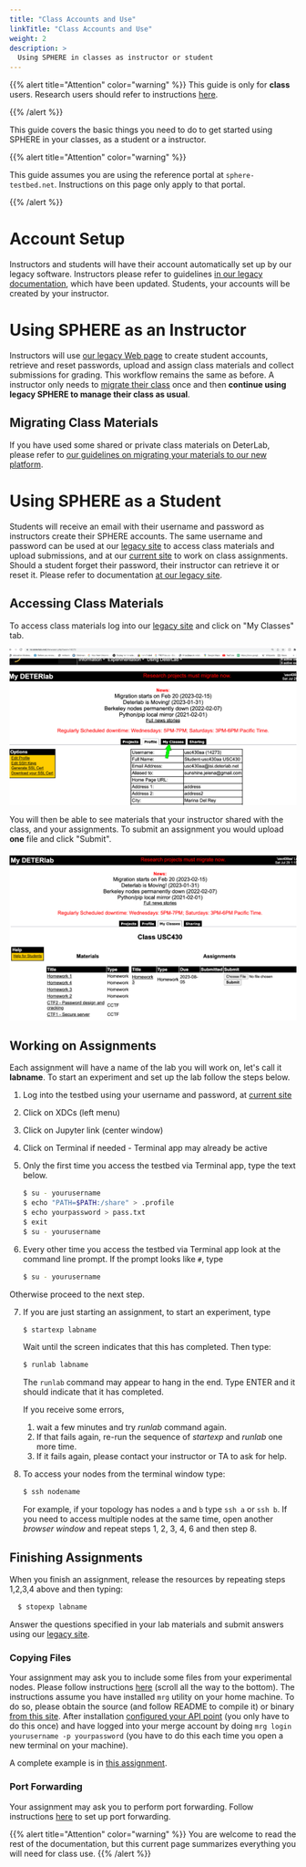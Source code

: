 ```yaml
---
title: "Class Accounts and Use"
linkTitle: "Class Accounts and Use"
weight: 2
description: >
  Using SPHERE in classes as instructor or student
---
```


{{% alert title="Attention" color="warning" %}}
This guide is only for **class** users. Research users should refer to instructions <a href="../getting-started">here</a>.

{{% /alert %}}

This guide covers the basic things you need to do to get started using SPHERE in your classes, as a student or a instructor.

{{% alert title="Attention" color="warning" %}}

This guide assumes you are using the reference portal at `sphere-testbed.net`. Instructions on this page only apply to that portal.

{{% /alert %}}

# Account Setup

Instructors and students will have their account automatically set up by our legacy software. Instructors please refer to guidelines <a href="https://docs.deterlab.net/support/class/">in our legacy documentation</a>, which have been updated. Students, your accounts will be created by your instructor.

# Using SPHERE as an Instructor

Instructors will use <a href="https://isi.deterlab.net">our legacy Web page</a> to create student accounts, retrieve and reset passwords, upload and assign class materials and collect submissions for grading. This workflow remains the same as before. A instructor only needs to <a href="https://docs.deterlab.net/support/migration/#migrateclass">migrate their class</a> once and then **continue using legacy SPHERE to manage their class as usual**.

## Migrating Class Materials

If you have used some shared or private class materials on DeterLab, please refer to <a href="https://docs.deterlab.net/education/migrating-materials">our guidelines on migrating your materials to our new platform</a>.

# Using SPHERE as a Student

Students will receive an email with their username and password as instructors create their SPHERE accounts. The same username and password can be used at our <a href="https://isi.deterlab.net">legacy site</a> to access class materials and upload submissions, and at our <a href="https://sphere-testbed.net">current site</a> to work on class assignments. Should a student forget their password, their instructor can retrieve it or reset it. Please refer to documentation <a href="https://docs.deterlab.net/education/course-setup/#managing-a-class">at our legacy site</a>.

## Accessing Class Materials

To access class materials log into our <a href="https://isi.deterlab.net">legacy site</a> and click on "My Classes" tab.

![](myclasses.png)

You will then be able to see materials that your instructor shared with the class, and your assignments. To submit an assignment you would upload **one** file and click "Submit".

![](studentview.png)

## Working on Assignments

Each assignment will have a name of the lab you will work on, let's call it **labname**. To start an experiment and set up the lab follow the steps below.
1. Log into the testbed using your username and password, at <a href="https://launch.sphere-testbed.net">current site</a>
2. Click on XDCs (left menu)
3. Click on Jupyter link (center window)
4. Click on Terminal if needed - Terminal app may already be active

5. Only the first time you access the testbed via Terminal app, type the text below.
    ```bash
    $ su - yourusername
    $ echo "PATH=$PATH:/share" > .profile
    $ echo yourpassword > pass.txt
    $ exit
    $ su - yourusername
    ```
6. Every other time you access the testbed via Terminal app look at the command line prompt. If the prompt looks like `#`, type
    ```bash
    $ su - yourusername
    ```

Otherwise proceed to the next step.

7. If you are just starting an assignment, to start an experiment, type
    ```bash
    $ startexp labname
    ```
    Wait until the screen indicates that this has completed. Then type:
    ```bash
    $ runlab labname
    ```
    The `runlab` command may appear to hang in the end. Type ENTER and it should indicate that it has completed.

    If you receive some errors, 
    1. wait a few minutes and try *runlab* command again. 
    2. If that fails again, re-run the sequence of *startexp* and *runlab* one more time. 
    3. If it fails again, please contact your instructor or TA to ask for help.

8. To access your nodes from the terminal window type:
    ```bash
    $ ssh nodename
    ```
    For example, if your topology has nodes `a` and `b` type `ssh a` or `ssh b`. If you need to access multiple nodes at the same time, open another *browser window* and repeat steps 1, 2, 3, 4, 6 and then step 8.

## Finishing Assignments

When you finish an assignment, release the resources by repeating steps 1,2,3,4 above and then typing:
```bash
  $ stopexp labname
```
Answer the questions specified in your lab materials and submit answers using our <a href="https://isi.deterlab.net">legacy site</a>.

### Copying Files

Your assignment may ask you to include some files from your experimental nodes. Please follow instructions <a href="../xdc/">here</a> (scroll all the way to the bottom). The instructions assume you have installed `mrg` utility on your home machine. To do so, please obtain the source (and follow README to compile it) or binary <a href="https://gitlab.com/mergetb/portal/cli/-/releases">from this site</a>. After installation <a href="../getting-started/#configuring-the-api-endpoint">configured your API point</a> (you only have to do this once) and have logged into your merge account by doing `mrg login yourusername -p yourpassword` (you have to do this each time you open a new terminal on your machine).

A complete example is in <a href="https://www.isi.deterlab.net/file.php?file=/share/education/twonode/html/index.html#tasks">this assignment</a>.

### Port Forwarding

Your assignment may ask you to perform port forwarding. Follow instructions <a href="../port-forwarding/">here</a> to set up port forwarding. 


{{% alert title="Attention" color="warning" %}}
You are welcome to read the rest of the documentation, but this current page summarizes everything you will need for class use.
{{% /alert %}}
